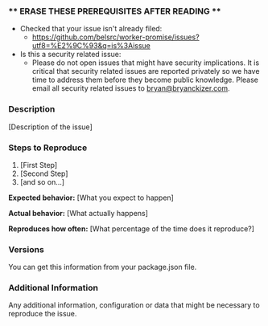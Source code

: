 ### ** ERASE THESE PREREQUISITES AFTER READING **

- Checked that your issue isn't already filed:
  - https://github.com/belsrc/worker-promise/issues?utf8=%E2%9C%93&q=is%3Aissue
- Is this a security related issue:
  - Please do not open issues that might have security implications. It is critical that security related issues are reported privately so we have time to address them before they become public knowledge. Please email all security related issues to [bryan@bryanckizer.com](mailto:bryan@bryanckizer.com).

### Description

[Description of the issue]

### Steps to Reproduce

1. [First Step]
2. [Second Step]
3. [and so on...]

**Expected behavior:** [What you expect to happen]

**Actual behavior:** [What actually happens]

**Reproduces how often:** [What percentage of the time does it reproduce?]

### Versions

You can get this information from your package.json file.

### Additional Information

Any additional information, configuration or data that might be necessary to reproduce the issue.
